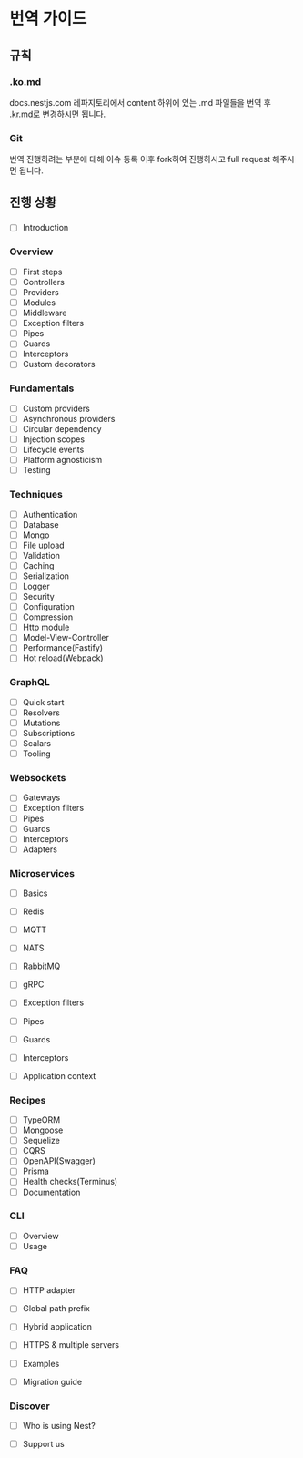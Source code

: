 # 번역 가이드

## 규칙
### .ko.md
   docs.nestjs.com 레파지토리에서 content 하위에 있는 .md 파일들을 번역 후 .kr.md로 변경하시면 됩니다.
  
### Git
  번역 진행하려는 부분에 대해 이슈 등록 이후 fork하여 진행하시고 full request 해주시면 됩니다.

## 진행 상황

### 

- [ ]  Introduction

### Overview

- [ ]  First steps
- [ ]  Controllers
- [ ]  Providers
- [ ]  Modules
- [ ]  Middleware
- [ ]  Exception filters
- [ ]  Pipes
- [ ]  Guards
- [ ]  Interceptors
- [ ]  Custom decorators

### Fundamentals

- [ ]  Custom providers
- [ ]  Asynchronous providers
- [ ]  Circular dependency
- [ ]  Injection scopes
- [ ]  Lifecycle events
- [ ]  Platform agnosticism
- [ ]  Testing

### Techniques

- [ ]  Authentication
- [ ]  Database
- [ ]  Mongo
- [ ]  File upload
- [ ]  Validation
- [ ]  Caching
- [ ]  Serialization
- [ ]  Logger
- [ ]  Security
- [ ]  Configuration
- [ ]  Compression
- [ ]  Http module
- [ ]  Model-View-Controller
- [ ]  Performance(Fastify)
- [ ]  Hot reload(Webpack)

### GraphQL

- [ ]  Quick start
- [ ]  Resolvers
- [ ]  Mutations
- [ ]  Subscriptions
- [ ]  Scalars
- [ ]  Tooling

### Websockets

- [ ]  Gateways
- [ ]  Exception filters
- [ ]  Pipes
- [ ]  Guards
- [ ]  Interceptors
- [ ]  Adapters

### Microservices

- [ ]  Basics
- [ ]  Redis
- [ ]  MQTT
- [ ]  NATS
- [ ]  RabbitMQ
- [ ]  gRPC
- [ ]  Exception filters
- [ ]  Pipes
- [ ]  Guards
- [ ]  Interceptors

- [ ]  Application context

### Recipes

- [ ]  TypeORM
- [ ]  Mongoose
- [ ]  Sequelize
- [ ]  CQRS
- [ ]  OpenAPI(Swagger)
- [ ]  Prisma
- [ ]  Health checks(Terminus)
- [ ]  Documentation

### CLI

- [ ]  Overview
- [ ]  Usage

### FAQ

- [ ]  HTTP adapter
- [ ]  Global path prefix
- [ ]  Hybrid application
- [ ]  HTTPS & multiple servers
- [ ]  Examples

- [ ]  Migration guide

### Discover

- [ ]  Who is using Nest?

- [ ]  Support us
